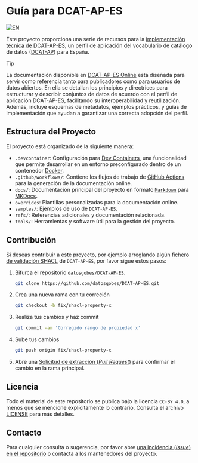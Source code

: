 # Guía para DCAT-AP-ES
[![EN](https://img.shields.io/badge/lang-EN-blue.svg)](README.en.md)

Este proyecto proporciona una serie de recursos para la [implementación técnica de DCAT-AP-ES](https://datos.gob.es/es/documentacion/etiquetas/normativas-3836), un perfil de aplicación del vocabulario de catálogo de datos ([DCAT-AP](https://datos.gob.es/es/documentacion/dcat-ap-perfil-de-aplicacion-de-dcat-para-portales-open-data-europeos)) para España.

> [!TIP]
> La documentación disponible en [DCAT-AP-ES Online](https://datosgobes.github.io/DCAT-AP-ES/) está diseñada para servir como referencia tanto para publicadores como para usuarios de datos abiertos. En ella se detallan los principios y directrices para estructurar y describir conjuntos de datos de acuerdo con el perfil de aplicación DCAT-AP-ES, facilitando su interoperabilidad y reutilización. Además, incluye esquemas de metadatos, ejemplos prácticos, y guías de implementación que ayudan a garantizar una correcta adopción del perfil.

## Estructura del Proyecto

El proyecto está organizado de la siguiente manera:

- `.devcontainer`: Configuración para [Dev Containers](https://containers.dev/implementors/spec/), una funcionalidad que permite desarrollar en un entorno preconfigurado dentro de un contenedor [Docker](https://docs.docker.com/).
- `.github/workflows/`: Contiene los flujos de trabajo de [GitHub Actions](https://docs.github.com/es/actions) para la generación de la documentación online.
- `docs/`: Documentación principal del proyecto en formato [`Markdown`](https://daringfireball.net/projects/markdown/syntax) para [MKDocs](https://www.mkdocs.org/getting-started/).
- `overrides`: Plantillas personalizadas para la documentación online.
- `samples/`: Ejemplos de uso de `DCAT-AP-ES`.
- `refs/`: Referencias adicionales y documentación relacionada.
- `tools/`: Herramientas y software útil para la gestión del proyecto.

## Contribución

Si deseas contribuir a este proyecto, por ejemplo arreglando algún [fichero de validación SHACL](https://datos.gob.es/es/blog/shacl-un-lenguaje-para-validar-grafos-rdf) de `DCAT-AP-ES`, por favor sigue estos pasos:

1. Bifurca el repositorio [`datosgobes/DCAT-AP-ES`](https://github.com/datosgobes/DCAT-AP-ES).

    ```sh
    git clone https://github.com/datosgobes/DCAT-AP-ES.git
    ```

2. Crea una nueva rama con tu correción

    ```sh
    git checkout -b fix/shacl-property-x
    ```

3. Realiza tus cambios y haz commit 

    ```sh
    git commit -am 'Corregido rango de propiedad x'
    ```

4. Sube tus cambios 

    ```sh
    git push origin fix/shacl-property-x
    ```

5. Abre una [Solicitud de extracción (*Pull Request*)](https://github.com/datosgobes/DCAT-AP-ES/pulls) para confirmar el cambio en la rama principal.


## Licencia

Todo el material de este repositorio se publica bajo la licencia `CC-BY 4.0`, a menos que se mencione explícitamente lo contrario. Consulta el archivo [LICENSE](./LICENSE) para más detalles.

## Contacto

Para cualquier consulta o sugerencia, por favor abre [una incidencia (*Issue*) en el repositorio](https://github.com/datosgobes/DCAT-AP-ES/issues) o contacta a los mantenedores del proyecto.